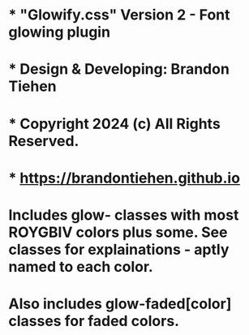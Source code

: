 #	* "Glowify.css" Version 2 - Font glowing plugin
#	* Design & Developing: Brandon Tiehen
#	* Copyright 2024 (c) All Rights Reserved.
#	* https://brandontiehen.github.io

#	Includes glow- classes with most ROYGBIV colors plus some. See classes for explainations - aptly named to each color.
#	Also includes glow-faded[color] classes for faded colors. 